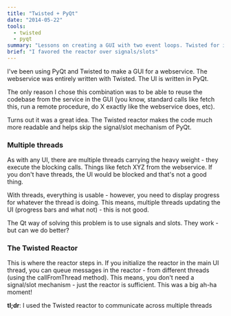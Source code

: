 ```yaml
---
title: "Twisted + PyQt"
date: "2014-05-22"
tools:
  - twisted
  - pyqt
summary: "Lessons on creating a GUI with two event loops. Twisted for interacting with a webservice and PyQt for a GUI"
brief: "I favored the reactor over signals/slots"
---
```


I've been using PyQt and Twisted to make a GUI for a webservice. The webservice was entirely written with Twisted. The UI is written in PyQt.

The only reason I chose this combination was to be able to reuse the codebase from the service in the GUI (you know, standard calls like fetch this, run a remote procedure, do X exactly like the webservice does, etc).

Turns out it was a great idea. The Twisted reactor makes the code much more readable and helps skip the signal/slot mechanism of PyQt.

### Multiple threads
As with any UI, there are multiple threads carrying the heavy weight - they execute the blocking calls. Things like fetch XYZ from the webservice. If you don't have threads, the UI would be blocked and that's not a good thing.

With threads, everything is usable - however, you need to display progress for whatever the thread is doing. This means, multiple threads updating the UI (progress bars and what not) - this is not good.

The Qt way of solving this problem is to use signals and slots. They work - but can we do better?

### The Twisted Reactor
This is where the reactor steps in. If you initialize the reactor in the main UI thread, you can queue messages in the reactor - from different threads (using the callFromThread method). This means, you don't need a signal/slot mechanism - just the reactor is sufficient. This was a big ah-ha moment!

**tl;dr**: I used the Twisted reactor to communicate across multiple threads
